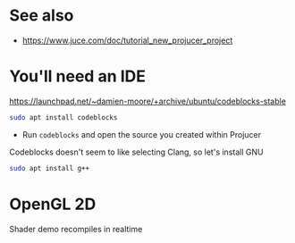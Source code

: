 # See also
* https://www.juce.com/doc/tutorial_new_projucer_project

# You'll need an IDE
https://launchpad.net/~damien-moore/+archive/ubuntu/codeblocks-stable
```bash
sudo apt install codeblocks
```

* Run ```codeblocks``` and open the source you created within Projucer

Codeblocks doesn't seem to like selecting Clang, so let's install GNU
```bash
sudo apt install g++
```
# OpenGL 2D
Shader demo recompiles in realtime
